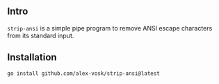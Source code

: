 ## Intro
`strip-ansi` is a simple pipe program to remove ANSI escape characters from its standard input.

## Installation
`go install github.com/alex-vosk/strip-ansi@latest`
